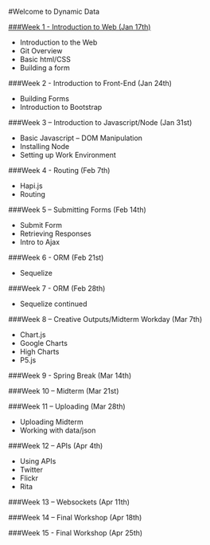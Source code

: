 #Welcome to Dynamic Data

[###Week 1 - Introduction to Web (Jan 17th)](https://github.com/zevenrodriguez/CIM593-693/tree/master/week1)

* Introduction to the Web
* Git Overview
* Basic html/CSS
* Building a form


###Week 2 - Introduction to Front-End (Jan 24th)
* Building Forms
* Introduction to Bootstrap


###Week 3 – Introduction to Javascript/Node (Jan 31st)
* Basic Javascript – DOM Manipulation
* Installing Node
* Setting up Work Environment


###Week 4 - Routing (Feb 7th)
* Hapi.js
* Routing


###Week 5 – Submitting Forms (Feb 14th)
* Submit Form
* Retrieving Responses
* Intro to Ajax

###Week 6 - ORM (Feb 21st)
* Sequelize

###Week 7 - ORM (Feb 28th)
* Sequelize continued

###Week 8 – Creative Outputs/Midterm Workday (Mar 7th)
* Chart.js
* Google Charts
* High Charts
* P5.js

###Week 9 - Spring Break (Mar 14th)

###Week 10 – Midterm (Mar 21st)


###Week 11 – Uploading (Mar 28th)
* Uploading Midterm
* Working with data/json

###Week 12 – APIs (Apr 4th)
* Using APIs
* Twitter
* Flickr
* Rita

###Week 13 – Websockets (Apr 11th)
	

###Week 14 – Final Workshop (Apr 18th)


###Week 15 - Final Workshop (Apr 25th)
